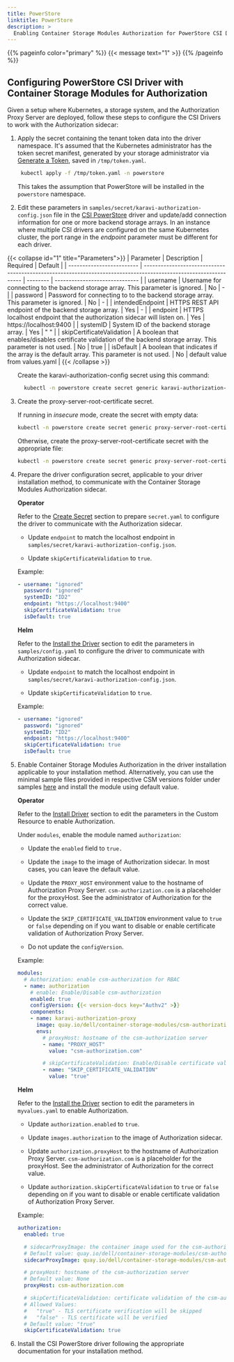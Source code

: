 ```yaml
---
title: PowerStore
linktitle: PowerStore
description: >
  Enabling Container Storage Modules Authorization for PowerStore CSI Driver
---
```

{{% pageinfo color="primary" %}}
{{< message text="1" >}}
{{% /pageinfo %}}
## Configuring PowerStore CSI Driver with Container Storage Modules for Authorization

Given a setup where Kubernetes, a storage system, and the Authorization Proxy Server are deployed, follow these steps to configure the CSI Drivers to work with the Authorization sidecar:

1. Apply the secret containing the tenant token data into the driver namespace. It's assumed that the Kubernetes administrator has the token secret manifest, generated by your storage administrator via [Generate a Token](../#generate-a-token), saved in `/tmp/token.yaml`.

   ```bash
    kubectl apply -f /tmp/token.yaml -n powerstore
   ```

   This takes the assumption that PowerStore will be installed in the `powerstore` namespace.

2. Edit these parameters in `samples/secret/karavi-authorization-config.json` file in the [CSI PowerStore](https://github.com/dell/csi-powerstore/tree/main/samples/secret/karavi-authorization-config.json) driver and update/add connection information for one or more backend storage arrays. In an instance where multiple CSI drivers are configured on the same Kubernetes cluster, the port range in the *endpoint* parameter must be different for each driver.

{{< collapse id="1" title="Parameters">}}
   | Parameter                 | Description                                                                                                      | Required | Default                        |
   | ------------------------- | ---------------------------------------------------------------------------------------------------------------- | -------- | ------------------------------ |
   | username                  | Username for connecting to the backend storage array. This parameter is ignored.                                 | No       | -                              |
   | password                  | Password for connecting to to the backend storage array. This parameter is ignored.                              | No       | -                              |
   | intendedEndpoint          | HTTPS REST API endpoint of the backend storage array.                                                            | Yes      | -                              |
   | endpoint                  | HTTPS localhost endpoint that the authorization sidecar will listen on.                                          | Yes      | https://localhost:9400         |
   | systemID                  | System ID of the backend storage array.                                                                          | Yes      | " "                            |
   | skipCertificateValidation | A boolean that enables/disables certificate validation of the backend storage array. This parameter is not used. | No       | true                           |
   | isDefault                 | A boolean that indicates if the array is the default array. This parameter is not used.                          | No       | default value from values.yaml |
{{< /collapse >}}
<ul style="list-style-type: none;">
<li>Create the karavi-authorization-config secret using this command:

  ```bash
    kubectl -n powerstore create secret generic karavi-authorization-config --from-file=config=samples/secret/karavi-authorization-config.json -o yaml --dry-run=client | kubectl apply -f -
  ```
</li>
</ul>

3. Create the proxy-server-root-certificate secret.

    If running in *insecure* mode, create the secret with empty data:

      ```bash
      kubectl -n powerstore create secret generic proxy-server-root-certificate --from-literal=rootCertificate.pem= -o yaml --dry-run=client | kubectl apply -f -
      ```

    Otherwise, create the proxy-server-root-certificate secret with the appropriate file:

      ```bash
      kubectl -n powerstore create secret generic proxy-server-root-certificate --from-file=rootCertificate.pem=/path/to/rootCA -o yaml --dry-run=client | kubectl apply -f -
      ```

4. Prepare the driver configuration secret, applicable to your driver installation method, to communicate with the Container Storage Modules Authorization sidecar.

    **Operator**

    Refer to the [Create Secret](../../../../../getting-started/installation/kubernetes/powerstore/csmoperator/#create-secret) section to prepare `secret.yaml` to configure the driver to communicate with the Authorization sidecar.

    - Update `endpoint` to match the localhost endpoint in `samples/secret/karavi-authorization-config.json`.

    - Update `skipCertificateValidation` to `true`.

    Example:

    ```yaml
    - username: "ignored"
      password: "ignored"
      systemID: "ID2"
      endpoint: "https://localhost:9400"
      skipCertificateValidation: true
      isDefault: true
    ```

    **Helm**

    Refer to the [Install the Driver](../../../../../getting-started/installation/kubernetes/powerstore/helm/#install-driver) section to edit the parameters in `samples/config.yaml` to configure the driver to communicate with Authorization sidecar.

    - Update `endpoint` to match the localhost endpoint in `samples/secret/karavi-authorization-config.json`.

    - Update `skipCertificateValidation` to `true`.

    Example:

    ```yaml
    - username: "ignored"
      password: "ignored"
      systemID: "ID2"
      endpoint: "https://localhost:9400"
      skipCertificateValidation: true
      isDefault: true
    ```

5. Enable Container Storage Modules Authorization in the driver installation applicable to your installation method.
  Alternatively, you can use the minimal sample files provided in respective CSM versions folder under samples [here](https://github.com/dell/csm-operator/tree/main/samples) and install the module using default value.

    **Operator**

    Refer to the [Install Driver](../../../../../getting-started/installation/kubernetes/powerstore/csmoperator/#install-driver) section to edit the parameters in the Custom Resource to enable Authorization.

    Under `modules`, enable the module named `authorization`:

    - Update the `enabled` field to `true.`

    - Update the `image` to the image of Authorization sidecar. In most cases, you can leave the default value.

    - Update the `PROXY_HOST` environment value to the hostname of Authorization Proxy Server. `csm-authorization.com` is a placeholder for the proxyHost. See the administrator of Authorization for the correct value.

    - Update the `SKIP_CERTIFICATE_VALIDATION` environment value to `true` or `false` depending on if you want to disable or enable certificate validation of Authorization Proxy Server.

    - Do not update the `configVersion`.

    Example:

    ```yaml
    modules:
      # Authorization: enable csm-authorization for RBAC
      - name: authorization
        # enable: Enable/Disable csm-authorization
        enabled: true
        configVersion: {{< version-docs key="Authv2" >}}
        components:
        - name: karavi-authorization-proxy
          image: quay.io/dell/container-storage-modules/csm-authorization-sidecar:{{< version-docs key="Authv2_csm_authorization_sidecar" >}}
          envs:
            # proxyHost: hostname of the csm-authorization server
            - name: "PROXY_HOST"
              value: "csm-authorization.com"

            # skipCertificateValidation: Enable/Disable certificate validation of the csm-authorization server
            - name: "SKIP_CERTIFICATE_VALIDATION"
              value: "true"
    ```

    **Helm**

    Refer to the [Install the Driver](../../../../../getting-started/installation/kubernetes/powerstore/helm/#install-driver) section to edit the parameters in `myvalues.yaml` to enable Authorization.

    - Update `authorization.enabled` to `true`.

    - Update `images.authorization` to the image of Authorization sidecar. 

    - Update `authorization.proxyHost` to the hostname of Authorization Proxy Server. `csm-authorization.com` is a placeholder for the proxyHost. See the administrator of Authorization for the correct value.

    - Update `authorization.skipCertificateValidation` to `true` or `false` depending on if you want to disable or enable certificate validation of Authorization Proxy Server.

    Example:

    ```yaml
    authorization:
      enabled: true

      # sidecarProxyImage: the container image used for the csm-authorization-sidecar.
      # Default value: quay.io/dell/container-storage-modules/csm-authorization-sidecar:v2.3.0
      sidecarProxyImage: quay.io/dell/container-storage-modules/csm-authorization-sidecar:{{< version-docs key="Authv2_csm_authorization_sidecar" >}}

      # proxyHost: hostname of the csm-authorization server
      # Default value: None
      proxyHost: csm-authorization.com

      # skipCertificateValidation: certificate validation of the csm-authorization server
      # Allowed Values:
      #   "true" - TLS certificate verification will be skipped
      #   "false" - TLS certificate will be verified
      # Default value: "true"
      skipCertificateValidation: true
    ```

6. Install the CSI PowerStore driver following the appropriate documentation for your installation method.

